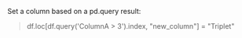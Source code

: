 Set a column based on a pd.query result:
>df.loc[df.query('ColumnA > 3').index, "new_column"] = "Triplet"
